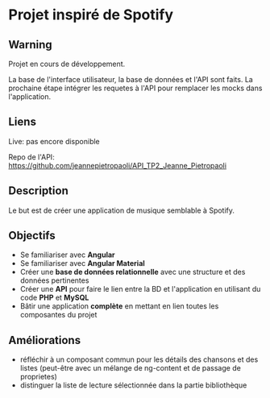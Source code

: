 # Projet inspiré de Spotify

## Warning

Projet en cours de développement.

La base de l'interface utilisateur, la base de données et l'API sont faits. La prochaine étape intégrer les requetes à l'API pour remplacer les mocks dans l'application.

## Liens

Live: pas encore disponible

Repo de l'API: https://github.com/jeannepietropaoli/API_TP2_Jeanne_Pietropaoli

## Description

Le but est de créer une application de musique semblable à Spotify.

## Objectifs

*  Se familiariser avec **Angular**
*  Se familiariser avec **Angular Material**
*  Créer une **base de données relationnelle** avec une structure et des données pertinentes
*  Créer une **API** pour faire le lien entre la BD et l'application en utilisant du code **PHP** et **MySQL**
*  Bâtir une application **complète** en mettant en lien toutes les composantes du projet

## Améliorations

- réfléchir à un composant commun pour les détails des chansons et des listes (peut-être avec un mélange de ng-content et de passage de proprietes)
- distinguer la liste de lecture sélectionnée dans la partie bibliothèque
